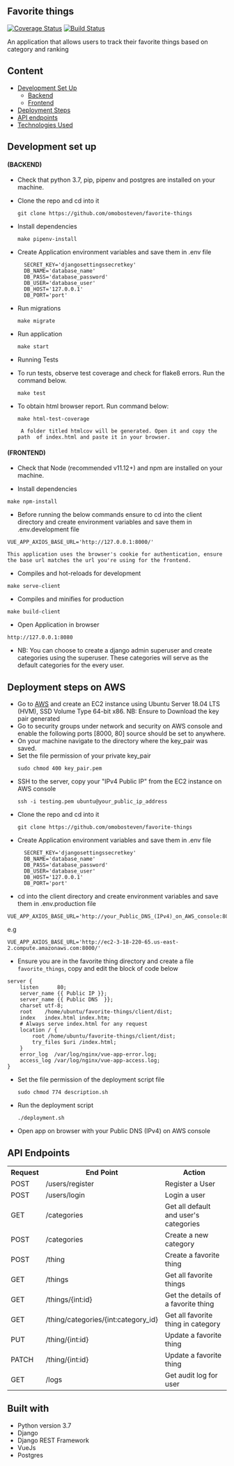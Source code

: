 ## Favorite things
[![Coverage Status](https://coveralls.io/repos/github/omobosteven/favorite-things/badge.svg?branch=develop)](https://coveralls.io/github/omobosteven/favorite-things?branch=develop)
[![Build Status](https://travis-ci.com/omobosteven/favorite-things.svg?branch=develop)](https://travis-ci.com/omobosteven/favorite-things)

An application that allows users to track their favorite things based on category and ranking

## Content
- [Development Set Up](#development-set-up)
  * [Backend](#backend)
  * [Frontend](#frontend)
- [Deployment Steps](#deployment-steps-on-aws)
- [API endpoints](#api-endpoints)
- [Technologies Used](#built-with)

## Development set up

#### (BACKEND)

- Check that python 3.7, pip, pipenv and postgres are installed on your machine.

- Clone the repo and cd into it
    ```
    git clone https://github.com/omobosteven/favorite-things
    ``` 
 - Install dependencies
    ```
    make pipenv-install
    ```
 - Create Application environment variables and save them in .env file
    ```
	  SECRET_KEY='djangosettingssecretkey'
	  DB_NAME='database_name'
	  DB_PASS='database_password'
	  DB_USER='database_user'
	  DB_HOST='127.0.0.1'
	  DB_PORT='port'
    ```
    
  - Run migrations
  	```
  	make migrate
	```
	
- Run application
    ```
    make start
    ```
    
- Running Tests
 - To run tests, observe test coverage and check for flake8 errors. Run the command below.
	 ```
	 make test
	 ```
 - To obtain html browser report. Run command below:
	 ```
	 make html-test-coverage
	 ```
	 ```
	  A folder titled htmlcov will be generated. Open it and copy the path  of index.html and paste it in your browser.
	 ```

#### (FRONTEND)
- Check that Node (recommended v11.12+) and npm are installed on your machine.

- Install dependencies
```
make npm-install
```

- Before running the below commands ensure to cd into the client directory and create environment variables and save them in .env.development file
```
VUE_APP_AXIOS_BASE_URL='http://127.0.0.1:8000/'
```
```
This application uses the browser's cookie for authentication, ensure the base url matches the url you're using for the frontend.
```
- Compiles and hot-reloads for development
```
make serve-client
```

- Compiles and minifies for production
```
make build-client
```

- Open Application in browser
```
http://127.0.0.1:8080
```

- NB: You can choose to create a django admin superuser and create categories using the superuser. These categories will serve as the default categories for the every user.

## Deployment steps on AWS
- Go to [AWS](https://aws.amazon.com/) and create an EC2 instance using Ubuntu Server 18.04 LTS (HVM), SSD Volume Type 64-bit x86. NB: Ensure to Download the key pair generated
- Go to security groups under network and security on AWS console and enable the following ports [8000, 80] source should be set to anywhere.
- On your machine navigate to the directory where the key_pair was saved.
- Set the file permission of your private key_pair
	```
	sudo chmod 400 key_pair.pem
	```
- SSH to the server, copy your "IPv4 Public IP" from the EC2 instance on AWS console
	```
	ssh -i testing.pem ubuntu@your_public_ip_address
	```
- Clone the repo and cd into it
    ```
    git clone https://github.com/omobosteven/favorite-things
    ``` 
- Create Application environment variables and save them in .env file
    ```
	  SECRET_KEY='djangosettingssecretkey'
	  DB_NAME='database_name'
	  DB_PASS='database_password'
	  DB_USER='database_user'
	  DB_HOST='127.0.0.1'
	  DB_PORT='port'
    ```
- cd into the client directory and create environment variables and save them in .env.production file
```
VUE_APP_AXIOS_BASE_URL='http://your_Public_DNS_(IPv4)_on_AWS_console:8000/'
```
e.g
```
VUE_APP_AXIOS_BASE_URL='http://ec2-3-18-220-65.us-east-2.compute.amazonaws.com:8000/'
```
- Ensure you are in the favorite thing directory and create a file `favorite_things`, copy and edit the block of code below
```
server {
    listen      80;
    server_name {{ Public IP }}; 
    server_name {{ Public DNS  }};
    charset utf-8;
    root    /home/ubuntu/favorite-things/client/dist;
    index   index.html index.htm;
    # Always serve index.html for any request
    location / {
        root /home/ubuntu/favorite-things/client/dist;
        try_files $uri /index.html;
    }
    error_log  /var/log/nginx/vue-app-error.log;
    access_log /var/log/nginx/vue-app-access.log;
}
```
- Set the file permission of the deployment script file
	```
	sudo chmod 774 description.sh
	```
	
- Run the deployment script
	```
	./deployment.sh
	```
	
- Open app on browser with your Public DNS (IPv4) on AWS console


## API Endpoints
<table>
  <tr>
      <th>Request</th>
      <th>End Point</th>
      <th>Action</th>
  </tr>
    <tr>
      <td>POST</td>
      <td>/users/register</td>
      <td>Register a User</td>
  </tr>
  <tr>
    <td>POST</td>
    <td>/users/login</td>
    <td>Login a user</td>
  </tr>
  <tr>
    <td>GET</td>
    <td>/categories</td>
    <td>Get all default and user's categories</td>
  </tr>
  <tr>
    <td>POST</td>
    <td>/categories</td>
    <td>Create a new category</td>
  </tr>
  <tr>
    <td>POST</td>
    <td>/thing</td>
    <td>Create a favorite thing</td>
  </tr>
  <tr>
    <td>GET</td>
    <td>/things</td>
    <td>Get all favorite things</td>
  </tr>
  <tr>
    <td>GET</td>
    <td>/things/{int:id}</td>
    <td>Get the details of a favorite thing</td>
  </tr>
  <tr>
    <td>GET</td>
    <td>/thing/categories/{int:category_id}</td>
    <td>Get all favorite thing in category</td>
  </tr>
  <tr>
    <td>PUT</td>
    <td>/thing/{int:id}</td>
    <td>Update a favorite thing</td>
  </tr>  
  <tr>
    <td>PATCH</td>
    <td>/thing/{int:id}</td>
    <td>Update a favorite thing</td>
  </tr>
  <tr>
    <td>GET</td>
    <td>/logs</td>
    <td>Get audit log for user</td>
  </tr>
</table>


## Built with
- Python version 3.7
- Django
- Django REST Framework
- VueJs
- Postgres
